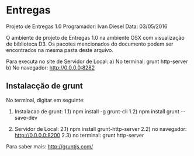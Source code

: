 # Entregas

Projeto de Entregas 1.0
Programador: Ivan Diesel
Data: 03/05/2016


O ambiente de projeto de Entregas 1.0 na ambiente OSX com visualização de biblioteca D3.
Os pacotes mencionados do documento podem ser encontrados na mesma pasta deste arquivo.

Para executa no site de Servidor de Local:
    a) No terminal: grunt http-server
    b) No navegador: http://0.0.0.0:8282


Instalacção de grunt
--------------------
No terminal, digitar em seguinte:
1) Instalacao de grunt:
  1.1) npm install -g grunt-cli
  1.2) npm install grunt --save-dev

2) Servidor de Local:
  2.1) npm install grunt-http-server
  2.2) no navegador: http://0.0.0.0:8200
  2.3) no terminal: grunt http-server

Para saber mais: http://gruntjs.com/